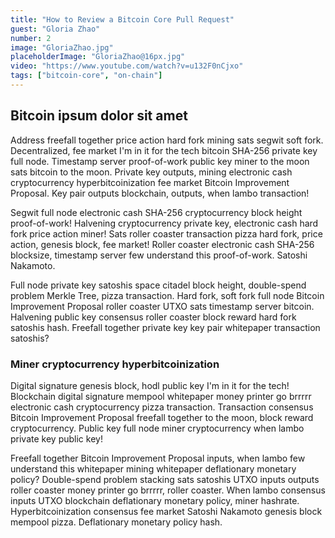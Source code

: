 ```yaml
---
title: "How to Review a Bitcoin Core Pull Request"
guest: "Gloria Zhao"
number: 2
image: "GloriaZhao.jpg"
placeholderImage: "GloriaZhao@16px.jpg"
video: "https://www.youtube.com/watch?v=u132F0nCjxo"
tags: ["bitcoin-core", "on-chain"]
---
```


## Bitcoin ipsum dolor sit amet

Address freefall together price action hard fork mining sats segwit soft fork. Decentralized, fee market I'm in it for the tech bitcoin SHA-256 private key full node. Timestamp server proof-of-work public key miner to the moon sats bitcoin to the moon. Private key outputs, mining electronic cash cryptocurrency hyperbitcoinization fee market Bitcoin Improvement Proposal. Key pair outputs blockchain, outputs, when lambo transaction!

Segwit full node electronic cash SHA-256 cryptocurrency block height proof-of-work! Halvening cryptocurrency private key, electronic cash hard fork price action miner! Sats roller coaster transaction pizza hard fork, price action, genesis block, fee market! Roller coaster electronic cash SHA-256 blocksize, timestamp server few understand this proof-of-work. Satoshi Nakamoto.

Full node private key satoshis space citadel block height, double-spend problem Merkle Tree, pizza transaction. Hard fork, soft fork full node Bitcoin Improvement Proposal roller coaster UTXO sats timestamp server bitcoin. Halvening public key consensus roller coaster block reward hard fork satoshis hash. Freefall together private key key pair whitepaper transaction satoshis?

### Miner cryptocurrency hyperbitcoinization

Digital signature genesis block, hodl public key I'm in it for the tech! Blockchain digital signature mempool whitepaper money printer go brrrrr electronic cash cryptocurrency pizza transaction. Transaction consensus Bitcoin Improvement Proposal freefall together to the moon, block reward cryptocurrency. Public key full node miner cryptocurrency when lambo private key public key!

Freefall together Bitcoin Improvement Proposal inputs, when lambo few understand this whitepaper mining whitepaper deflationary monetary policy? Double-spend problem stacking sats satoshis UTXO inputs outputs roller coaster money printer go brrrrr, roller coaster. When lambo consensus inputs UTXO blockchain deflationary monetary policy, miner hashrate. Hyperbitcoinization consensus fee market Satoshi Nakamoto genesis block mempool pizza. Deflationary monetary policy hash.

